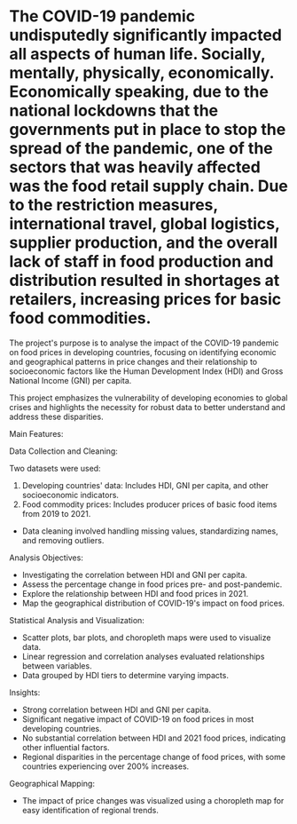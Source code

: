 # The COVID-19 pandemic undisputedly significantly impacted all aspects of human life. Socially, mentally, physically, economically. Economically speaking, due to the national lockdowns that the governments put in place to stop the spread of the pandemic, one of the sectors that was heavily affected was the food retail supply chain. Due to the restriction measures, international travel, global logistics, supplier production, and the overall lack of staff in food production and distribution resulted in shortages at retailers, increasing prices for basic food commodities.

The project's purpose is to analyse the impact of the COVID-19 pandemic on food prices in developing countries, focusing on identifying economic and geographical patterns in price changes and their relationship to socioeconomic factors like the Human Development Index (HDI) and Gross National Income (GNI) per capita.

This project emphasizes the vulnerability of developing economies to global crises and highlights the necessity for robust data to better understand and address these disparities.

Main Features:

Data Collection and Cleaning:

Two datasets were used:
1. Developing countries' data: Includes HDI, GNI per capita, and other socioeconomic indicators.
2. Food commodity prices: Includes producer prices of basic food items from 2019 to 2021.
- Data cleaning involved handling missing values, standardizing names, and removing outliers.

Analysis Objectives:

- Investigating the correlation between HDI and GNI per capita.
- Assess the percentage change in food prices pre- and post-pandemic.
- Explore the relationship between HDI and food prices in 2021.
- Map the geographical distribution of COVID-19's impact on food prices.

Statistical Analysis and Visualization:

- Scatter plots, bar plots, and choropleth maps were used to visualize data.
- Linear regression and correlation analyses evaluated relationships between variables.
- Data grouped by HDI tiers to determine varying impacts.

Insights:

- Strong correlation between HDI and GNI per capita.
- Significant negative impact of COVID-19 on food prices in most developing countries.
- No substantial correlation between HDI and 2021 food prices, indicating other influential factors.
- Regional disparities in the percentage change of food prices, with some countries experiencing over 200% increases.

Geographical Mapping:

- The impact of price changes was visualized using a choropleth map for easy identification of regional trends.
